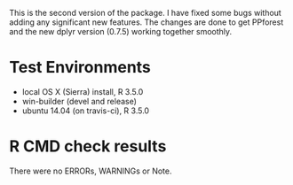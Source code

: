 
This is the second version of the package. I have fixed some bugs without adding any significant new features. The changes are done to get PPforest and the new dplyr version (0.7.5) working together smoothly.


# Test Environments
* local OS X (Sierra) install, R 3.5.0
* win-builder (devel and release)
* ubuntu 14.04 (on travis-ci), R 3.5.0

# R CMD check results

There were no ERRORs, WARNINGs or  Note.